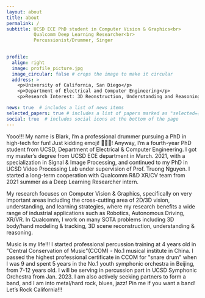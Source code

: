 ```yaml
---
layout: about
title: about
permalink: /
subtitle: UCSD ECE PhD student in Computer Vision & Graphics<br>
          Qualcomm Deep Learning Researcher<br>
          Percussionist/Drummer, Singer
            

profile:
  align: right
  image: profile_picture.jpg
  image_circular: false # crops the image to make it circular
  address: > 
    <p>University of California, San Diego</p>
    <p>Department of Electrical and Computer Engineering</p>
    <p>Research Interest: 3D Reonstruction, Understanding and Reasoning</p>

news: true  # includes a list of news items
selected_papers: true # includes a list of papers marked as "selected={true}"
social: true  # includes social icons at the bottom of the page
---
```


<!--
Write your biography here. Tell the world about yourself. Link to your favorite [subreddit](http://reddit.com). You can put a picture in, too. The code is already in, just name your picture `prof_pic.jpg` and put it in the `img/` folder.

Put your address / P.O. box / other info right below your picture. You can also disable any these elements by editing `profile` property of the YAML header of your `_pages/about.md`. Edit `_bibliography/papers.bib` and Jekyll will render your [publications page](/al-folio/publications/) automatically.

Link to your social media connections, too. This theme is set up to use [Font Awesome icons](http://fortawesome.github.io/Font-Awesome/) and [Academicons](https://jpswalsh.github.io/academicons/), like the ones below. Add your Facebook, Twitter, LinkedIn, Google Scholar, or just disable all of them.
-->

Yooo!!! My name is Blark, I’m a professional drummer pursuing a PhD in high-tech for fun! Just kidding emoji! :rofl::rofl::rofl:! Anyway, I’m a fourth-year PhD student from UCSD, Department of Electrical & Computer Engineering. I got my master’s degree from UCSD ECE department in March. 2021, with a specialization in Signal & Image Processing, and continued to my PhD in UCSD Video Processing Lab under supervision of Prof. Truong Nguyen. I started a long-term cooperation with Qualcomm R&D XR/CV team from 2021 summer as a Deep Learning Researcher intern.

My research focuses on Computer Vision & Graphics, specifically on very important areas including the cross-cutting area of 2D/3D vision, understanding, and learning strategies, where my research benefits a wide range of industrial applications such as Robotics, Autonomous Driving, XR/VR. In Qualcomm, I work on many SOTA problems including 3D body/hand modeling & tracking, 3D scene reconstruction, understanding & reasoning.

Music is my life!!! I started professional percussion training at 4 years old in "Central Conservation of Music"(CCOM) - No.1 musical institute in China. I passed the highest professional certificate in CCOM for "snare drum" when I was 9 and spent 5 years in the No.1 youth symphonic orchestra in Beijing, from 7-12 years old. I will be serving in percussion part in UCSD Symphonic Orchestra from Jan. 2023. I am also actively seeking partners to form a band, and I am into metal/hard rock, blues, jazz! Pin me if you want a band! Let’s Rock California!!!
